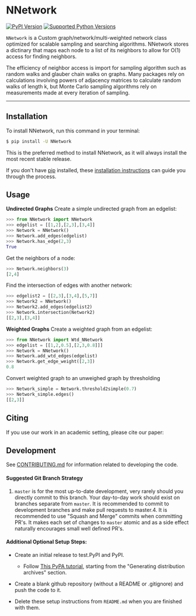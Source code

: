 # NNetwork

[![PyPI Version](https://img.shields.io/pypi/v/NNetwork.svg)](https://pypi.org/project/NNetwork/)
[![Supported Python Versions](https://img.shields.io/pypi/pyversions/NNetwork.svg)](https://pypi.org/project/NNetwork/)

`NNetwork` is a Custom graph/network/multi-weighted network class optimized for scalable sampling and searching algorithms. NNetwork stores a dictinary that maps each node to a list of its neighbors to allow for O(1) access for finding neighbors. 

The efficiency of neighbor access is import for sampling algorithm such as random walks and glauber chain walks on graphs. Many packages rely on calculations involving powers of adjacency matrices to calculate random walks of length k, but Monte Carlo sampling algorithms rely on measurements made at every iteration of sampling. 

---

## Installation

To install NNetwork, run this command in your terminal:

```bash
$ pip install -U NNetwork
```

This is the preferred method to install NNetwork, as it will always install the most recent stable release.

If you don't have [pip](https://pip.pypa.io) installed, these [installation instructions](http://docs.python-guide.org/en/latest/starting/installation/) can guide
you through the process.

## Usage

**Undirected Graphs**
Create a simple undirected graph from an edgelist:
```python
>>> from NNetwork import NNetwork
>>> edgelist = [[1,2],[2,3],[3,4]]
>>> Network = NNetwork()
>>> Network.add_edges(edgelist)
>>> Network.has_edge(2,3)
True
```
Get the neighbors of a node:
```python
>>> Network.neighbors(3)
[2,4]
```

Find the intersection of edges with another network:
```python
>>> edgelist2 = [[2,3],[3,4],[5,7]]
>>> Network2 = NNetwork()
>>> Network2.add_edges(edgelist2)
>>> Network.intersection(Network2)
[[2,3],[3,4]]
```

**Weighted Graphs**
Create a weighted graph from an edgelist:
```python
>>> from NNetwork import Wtd_NNetwork
>>> edgelist = [[1,2,0.5],[2,3,0.8]]]
>>> Network = NNetwork()
>>> Network.add_wtd_edges(edgelist)
>>> Network.get_edge_weight([2,3])
0.8
```

Convert weighted graph to an unweighed graph by thresholding
```python
>>> Network_simple = Network.threshold2simple(0.7)
>>> Network_simple.edges()
[[2,3]]
```

## Citing
If you use our work in an academic setting, please cite our paper:



## Development
See [CONTRIBUTING.md](CONTRIBUTING.md) for information related to developing the code.

#### Suggested Git Branch Strategy
1. `master` is for the most up-to-date development, very rarely should you directly commit to this branch. Your day-to-day work should exist on branches separate from `master`. It is recommended to commit to development branches and make pull requests to master.4. It is recommended to use "Squash and Merge" commits when committing PR's. It makes each set of changes to `master`
atomic and as a side effect naturally encourages small well defined PR's.


#### Additional Optional Setup Steps:
* Create an initial release to test.PyPI and PyPI.
    * Follow [This PyPA tutorial](https://packaging.python.org/tutorials/packaging-projects/#generating-distribution-archives), starting from the "Generating distribution archives" section.

* Create a blank github repository (without a README or .gitignore) and push the code to it.

* Delete these setup instructions from `README.md` when you are finished with them.
